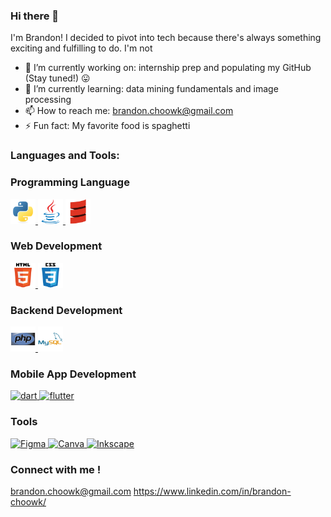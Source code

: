 ### Hi there 👋
I'm Brandon! I decided to pivot into tech because there's always something exciting and fulfilling to do. I'm not  

- 🔭 I’m currently working on: internship prep and populating my GitHub (Stay tuned!) 😛
- 🌱 I’m currently learning: data mining fundamentals and image processing
- 📫 How to reach me: brandon.choowk@gmail.com
- ⚡ Fun fact: My favorite food is spaghetti

### Languages and Tools:
### Programming Language
<p>
  <a href="https://www.python.org" target="_blank" rel="noreferrer"> <img src="https://raw.githubusercontent.com/devicons/devicon/master/icons/python/python-original.svg" alt="python" width="40" height="40"/> </a>
  <a href="https://www.java.com" target="_blank" rel="noreferrer"> <img src="https://raw.githubusercontent.com/devicons/devicon/master/icons/java/java-original.svg" alt="java" width="40" height="40"/> </a>
  <a href="https://www.scala-lang.org" target="_blank" rel="noreferrer"> <img src="https://raw.githubusercontent.com/devicons/devicon/master/icons/scala/scala-original.svg" alt="scala" width="40" height="40"/> </a>
</p>

### Web Development
<p>
  <a href="https://www.w3.org/html/" target="_blank" rel="noreferrer"> <img src="https://raw.githubusercontent.com/devicons/devicon/master/icons/html5/html5-original-wordmark.svg" alt="html5" width="40" height="40"/> </a>
  <a href="https://www.w3schools.com/css/" target="_blank" rel="noreferrer"> 
  <img src="https://raw.githubusercontent.com/devicons/devicon/master/icons/css3/css3-original-wordmark.svg" alt="css3" width="40" height="40"/> </a>
</p>

### Backend Development
<p>
  <a href="https://www.php.net" target="_blank" rel="noreferrer"> <img src="https://raw.githubusercontent.com/devicons/devicon/master/icons/php/php-original.svg" alt="php" width="40" height="40"/> </a>
  <a href="https://www.mysql.com/" target="_blank" rel="noreferrer"> <img src="https://raw.githubusercontent.com/devicons/devicon/master/icons/mysql/mysql-original-wordmark.svg" alt="mysql" width="40" height="40"/> </a>
</p>

### Mobile App Development
<p>
<a href="https://dart.dev" target="_blank" rel="noreferrer"> <img src="https://www.vectorlogo.zone/logos/dartlang/dartlang-icon.svg" alt="dart" width="40" height="40"/> </a> 
<a href="https://flutter.dev" target="_blank" rel="noreferrer"> <img src="https://www.vectorlogo.zone/logos/flutterio/flutterio-icon.svg" alt="flutter" width="40" height="40"/> </a>
</p>

### Tools
<p>
<a href="https://www.figma.com" target="_blank"> <img src="https://external-content.duckduckgo.com/iu/?u=https%3A%2F%2Fwww.onlinemarketingtools.pro%2Fwp-content%2Fuploads%2F2018%2F10%2FFigma-logo.png&f=1&nofb=1" alt="Figma" width="40" height="40" /> </a>
<a href="https://www.canva.com" target="_blank"> <img src="https://cdn-images-1.medium.com/max/1200/1*A6kkoOVJVpXPWewg8axc5w.png" alt="Canva" width="40" height="40" /> </a>
<a href="https://inkscape.org/" target="_blank"> <img src="https://upload.wikimedia.org/wikipedia/commons/thumb/0/0d/Inkscape_Logo.svg/2048px-Inkscape_Logo.svg.png" alt="Inkscape" width="40" height="40" /> </a>
</p>

### Connect with me !
brandon.choowk@gmail.com https://www.linkedin.com/in/brandon-choowk/
